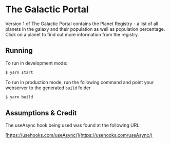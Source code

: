 # The Galactic Portal

Version 1 of The Galactic Portal contains the Planet Registry - a list of all planets in the galaxy and their population as well as population percentage. Click on a planet to find out more information from the registry.


## Running

To run in development mode:

```bash
$ yarn start
```

To run in production mode, run the following command and point your webserver to the generated ```build``` folder

```bash
$ yarn build
```


## Assumptions & Credit
The useAsync hook being used was found at the following URL:

[https://usehooks.com/useAsync/](https://usehooks.com/useAsync/)
